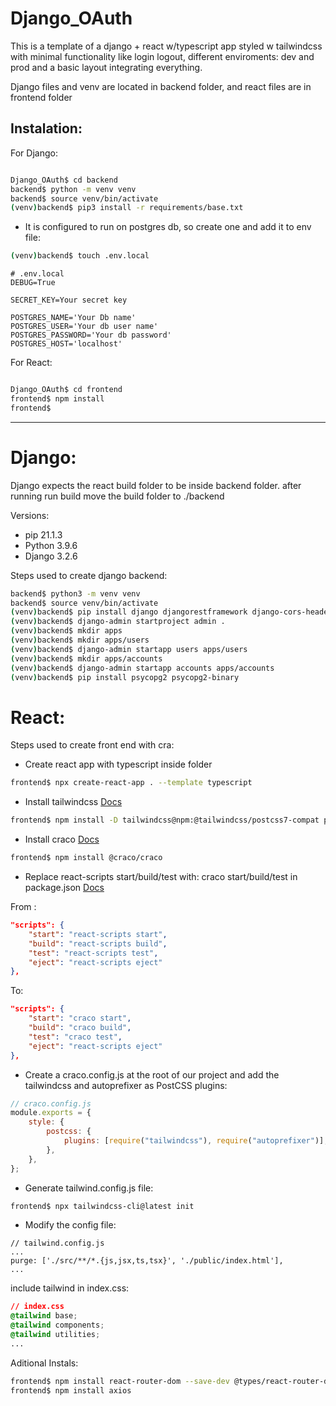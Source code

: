 # Django_OAuth

This is a template of a django + react w/typescript app styled w tailwindcss with minimal functionality like login logout, different enviroments: dev and prod
and a basic layout integrating everything.

Django files and venv are located in backend folder, and react files are in frontend folder

## Instalation:

For Django:

```bash

Django_OAuth$ cd backend
backend$ python -m venv venv
backend$ source venv/bin/activate
(venv)backend$ pip3 install -r requirements/base.txt

```

-   It is configured to run on postgres db, so create one and add it to env file:

```bash
(venv)backend$ touch .env.local
```

```env
# .env.local
DEBUG=True

SECRET_KEY=Your secret key

POSTGRES_NAME='Your Db name'
POSTGRES_USER='Your db user name'
POSTGRES_PASSWORD='Your db password'
POSTGRES_HOST='localhost'

```

For React:

```bash

Django_OAuth$ cd frontend
frontend$ npm install
frontend$

```

---

# Django:

Django expects the react build folder to be inside backend folder. after running run build move the build folder to ./backend

Versions:

-   pip 21.1.3
-   Python 3.9.6
-   Django 3.2.6

Steps used to create django backend:

```bash
backend$ python3 -m venv venv
backend$ source venv/bin/activate
(venv)backend$ pip install django djangorestframework django-cors-headers django-environ
(venv)backend$ django-admin startproject admin .
(venv)backend$ mkdir apps
(venv)backend$ mkdir apps/users
(venv)backend$ django-admin startapp users apps/users
(venv)backend$ mkdir apps/accounts
(venv)backend$ django-admin startapp accounts apps/accounts
(venv)backend$ pip install psycopg2 psycopg2-binary
```

# React:

Steps used to create front end with cra:

-   Create react app with typescript inside folder

```bash
frontend$ npx create-react-app . --template typescript
```

-   Install tailwindcss [Docs](https://tailwindcss.com/docs/guides/create-react-app)

```bash
frontend$ npm install -D tailwindcss@npm:@tailwindcss/postcss7-compat postcss@^7 autoprefixer@^9
```

-   Install craco [Docs](https://github.com/gsoft-inc/craco)

```bash
frontend$ npm install @craco/craco
```

-   Replace react-scripts start/build/test with: craco start/build/test in package.json
    [Docs](https://github.com/gsoft-inc/craco/blob/master/packages/craco/README.md#installation)

From :

```json
"scripts": {
    "start": "react-scripts start",
    "build": "react-scripts build",
    "test": "react-scripts test",
    "eject": "react-scripts eject"
},
```

To:

```json
"scripts": {
    "start": "craco start",
    "build": "craco build",
    "test": "craco test",
    "eject": "react-scripts eject"
},
```

-   Create a craco.config.js at the root of our project and add the tailwindcss and autoprefixer as PostCSS plugins:

```javascript
// craco.config.js
module.exports = {
	style: {
		postcss: {
			plugins: [require("tailwindcss"), require("autoprefixer")],
		},
	},
};
```

-   Generate tailwind.config.js file:

```bash
frontend$ npx tailwindcss-cli@latest init
```

-   Modify the config file:

```javascripy
// tailwind.config.js
...
purge: ['./src/**/*.{js,jsx,ts,tsx}', './public/index.html'],
...
```

include tailwind in index.css:

```css
// index.css
@tailwind base;
@tailwind components;
@tailwind utilities;
...
```

Aditional Instals:

```bash
frontend$ npm install react-router-dom --save-dev @types/react-router-dom
frontend$ npm install axios
```
